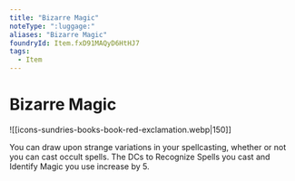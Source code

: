 ```yaml
---
title: "Bizarre Magic"
noteType: ":luggage:"
aliases: "Bizarre Magic"
foundryId: Item.fxD91MAQyD6HtHJ7
tags:
  - Item
---
```


# Bizarre Magic
![[icons-sundries-books-book-red-exclamation.webp|150]]

You can draw upon strange variations in your spellcasting, whether or not you can cast occult spells. The DCs to Recognize Spells you cast and Identify Magic you use increase by 5.
